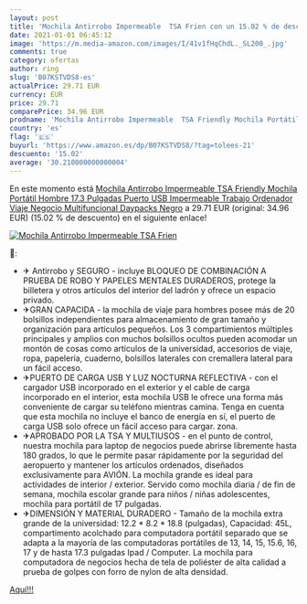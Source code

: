 ```yaml
---
layout: post
title: 'Mochila Antirrobo Impermeable  TSA Frien con un 15.02 % de descuento'
date: 2021-01-01 06:45:12
image: 'https://m.media-amazon.com/images/I/41v1fHqChdL._SL200_.jpg'
comments: true
category: ofertas
author: ring
slug: 'B07KSTVDS8-es'
actualPrice: 29.71 EUR
currency: EUR
price: 29.71
comparePrice: 34.96 EUR
prodname: 'Mochila Antirrobo Impermeable  TSA Friendly Mochila Portátil Hombre 17.3 Pulgadas Puerto USB Impermeable Trabajo Ordenador Viaje Negocio Multifuncional Daypacks Negro'
country: 'es'
flag: '🇪🇸'
buyurl: 'https://www.amazon.es/dp/B07KSTVDS8/?tag=tolees-21'
descuento: '15.02'
average: '30.210000000000004'
---
```


En este momento está [Mochila Antirrobo Impermeable  TSA Friendly Mochila Portátil Hombre 17.3 Pulgadas Puerto USB Impermeable Trabajo Ordenador Viaje Negocio Multifuncional Daypacks Negro](https://www.amazon.es/dp/B07KSTVDS8/?tag=tolees-21) a 29.71 EUR (original: 34.96 EUR) (15.02 %  de descuento) en el siguiente enlace!

[![Mochila Antirrobo Impermeable  TSA Frien](https://m.media-amazon.com/images/I/41v1fHqChdL._SL200_.jpg)](https://www.amazon.es/dp/B07KSTVDS8/?tag=tolees-21)

🔎:

- ✈ Antirrobo y SEGURO - incluye BLOQUEO DE COMBINACIÓN A PRUEBA DE ROBO Y PAPELES MENTALES DURADEROS, protege la billetera y otros artículos del interior del ladrón y ofrece un espacio privado.
- ✈GRAN CAPACIDA - la mochila de viaje para hombres posee más de 20 bolsillos independientes para almacenamiento de gran tamaño y organización para artículos pequeños. Los 3 compartimientos múltiples principales y amplios con muchos bolsillos ocultos pueden acomodar un montón de cosas como artículos de la universidad, accesorios de viaje, ropa, papelería, cuaderno, bolsillos laterales con cremallera lateral para un fácil acceso.
- ✈PUERTO DE CARGA USB Y LUZ NOCTURNA REFLECTIVA - con el cargador USB incorporado en el exterior y el cable de carga incorporado en el interior, esta mochila USB le ofrece una forma más conveniente de cargar su teléfono mientras camina. Tenga en cuenta que esta mochila no incluye el banco de energía en sí, el puerto de carga USB solo ofrece un fácil acceso para cargar. zona.
- ✈APROBADO POR LA TSA Y MULTIUSOS - en el punto de control, nuestra mochila para laptop de negocios puede abrirse libremente hasta 180 grados, lo que le permite pasar rápidamente por la seguridad del aeropuerto y mantener los artículos ordenados, diseñados exclusivamente para AVIÓN. La mochila grande es ideal para actividades de interior / exterior. Servido como mochila diaria / de fin de semana, mochila escolar grande para niños / niñas adolescentes, mochila para portátil de 17 pulgadas.
- ✈DIMENSIÓN Y MATERIAL DURADERO - Tamaño de la mochila extra grande de la universidad: 12.2 * 8.2 * 18.8 (pulgadas), Capacidad: 45L, compartimento acolchado para computadora portátil separado que se adapta a la mayoría de las computadoras portátiles de 13, 14, 15, 15.6, 16, 17 y de hasta 17.3 pulgadas Ipad / Computer. La mochila para computadora de negocios hecha de tela de poliéster de alta calidad a prueba de golpes con forro de nylon de alta densidad.

[Aquí!!!](https://www.amazon.es/dp/B07KSTVDS8/?tag=tolees-21)
